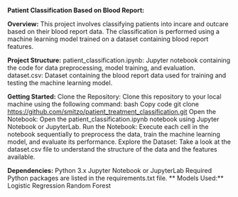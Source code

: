 **Patient Classification Based on Blood Report:**

**Overview:**
This project involves classifying patients into incare and outcare based on their blood report data. The classification is performed using a machine learning model trained on a dataset containing blood report features.

**Project Structure:**
patient_classification.ipynb: Jupyter notebook containing the code for data preprocessing, model training, and evaluation.
dataset.csv: Dataset containing the blood report data used for training and testing the machine learning model.

**Getting Started:**
Clone the Repository: Clone this repository to your local machine using the following command:
bash
Copy code
git clone https://github.com/smitzo/patient_treatment_classification.git
Open the Notebook: Open the patient_classification.ipynb notebook using Jupyter Notebook or JupyterLab.
Run the Notebook: Execute each cell in the notebook sequentially to preprocess the data, train the machine learning model, and evaluate its performance.
Explore the Dataset: Take a look at the dataset.csv file to understand the structure of the data and the features available.

**Dependencies:**
Python 3.x
Jupyter Notebook or JupyterLab
Required Python packages are listed in the requirements.txt file.
**
Models Used:**
Logistic Regression
Random Forest
